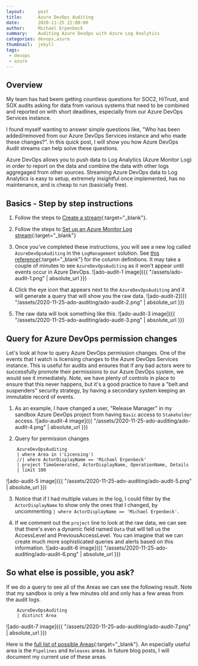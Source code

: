 ```yaml
---
layout:     post
title:      Azure DevOps Auditing
date:       2020-11-25 22:00:00
author:     Michael Erpenbeck
summary:    Auditing Azure DevOps with Azure Log Analytics
categories: devops,azure
thumbnail:  jekyll
tags:
 - devops
 - azure
---
```


## Overview ##

My team has had beem getting countless questions for SOC2, HiTrust, and SOX audits asking for data from various systems that need to be combined and reported on with short deadlines, especially from our Azure DevOps Services instance.

I found myself wanting to answer simple questions like, "Who has been added/removed from our Azure DevOps Services instance and who made these changes?".  In this quick post, I will show you how Azure DevOps Audit streams can help solve these questions.

Azure DevOps allows you to push data to Log Analytics (Azure Monitor Log) in order to report on the data and combine the data with other logs aggregaged from other sources. Streaming Azure DevOps data to Log Analytics is easy to setup, extremely insightful once implemented, has no maintenance, and is cheap to run (basicially free).

## Basics - Step by step instructions ##

1. Follow the steps to [Create a stream](https://docs.microsoft.com/en-us/azure/devops/organizations/audit/auditing-streaming?view=azure-devops#create-a-stream){:target="_blank"}.

2. Follow the steps to [Set up an Azure Monitor Log stream](https://docs.microsoft.com/en-us/azure/devops/organizations/audit/auditing-streaming?view=azure-devops#set-up-an-azure-monitor-log-stream){:target="_blank"}

3. Once you've completed these instructions, you will see a new log called `AzureDevOpsAuditing` in the `LogManagement` solution.  See [this reference](https://docs.microsoft.com/en-us/azure/azure-monitor/reference/tables/AzureDevOpsAuditing){:target="_blank"} for the column definitions.  It may take a couple of minutes to see `AzureDevOpsAuditing` as it won't appear until events occur in Azure DevOps.
![ado-audit-1 image]({{ "/assets/ado-audit-1.png" | absolute_url }})

4. Click the eye icon that appears next to the `AzureDevOpsAuditing` and it will generate a query that will show you the raw data.
![ado-audit-2]({{ "/assets/2020-11-25-ado-auditing/ado-audit-2.png" | absolute_url }})

5. The raw data will look something like this.
![ado-audit-3 image]({{ "/assets/2020-11-25-ado-auditing/ado-audit-3.png" | absolute_url }})

## Query for Azure DevOps permission changes ##

Let's look at how to query Azure DevOps permission changes.  One of the events that I watch is licensing changes to the Azure DevOps Services instance.  This is useful for audits and ensures that if any bad actors were to successfully promote their permissions to our Azure DevOps system, we would see it immediately. Note, we have plenty of controls in place to ensure that this never happens, but it's a good practice to have a "belt and suspenders" security strategy, by having a secondary system keeping an immutable record of events.

1. As an example, I have changed a user, "Release Manager" in my sandbox Azure DevOps project from having `Basic` access to `Stakeholder` access.
![ado-audit-4 image]({{ "/assets/2020-11-25-ado-auditing/ado-audit-4.png" | absolute_url }})

2. Query for permission changes

```
    AzureDevOpsAuditing 
    | where Area in ('Licensing')
    //| where ActorDisplayName == 'Michael Erpenbeck'
    | project TimeGenerated, ActorDisplayName, OperationName, Details
    | limit 100
```
![ado-audit-5 image]({{ "/assets/2020-11-25-ado-auditing/ado-audit-5.png" | absolute_url }})

3. Notice that if I had multiple values in the log, I could filter by the `ActorDisplayName` to show only the ones that I changed, by uncommenting `| where ActorDisplayName == 'Michael Erpenbeck'`.

4. If we comment out the `project` line to look at the raw data, we can see that there's even a dynamic field named `Data` that will tell us the AccessLevel and PreviousAccessLevel.  You can imagine that we can create much more sophisticated queries and alerts based on this information.
![ado-audit-6 image]({{ "/assets/2020-11-25-ado-auditing/ado-audit-6.png" | absolute_url }})

## So what else is possible, you ask? ##

If we do a query to see all of the Areas we can see the following result.  Note that my sandbox is only a few minutes old and only has a few areas from the audit logs.
```
    AzureDevOpsAuditing 
    | distinct Area
```

![ado-audit-7 image]({{ "/assets/2020-11-25-ado-auditing/ado-audit-7.png" | absolute_url }})

Here is the [full list of possible Areas](https://docs.microsoft.com/en-us/azure/devops/organizations/audit/azure-devops-auditing?view=azure-devops&tabs=preview-page#areas){:target="_blank"}.  An especially useful area is the `Pipelines` and `Releases` areas.  In future blog posts, I will document my current use of these areas.